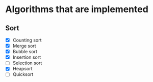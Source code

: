 # Algorithms that are implemented

## Sort
- [x] Counting sort
- [x] Merge sort
- [x] Bubble sort
- [x] Insertion sort 
- [ ] Selection sort
- [x] Heapsort
- [ ] Quicksort
